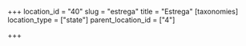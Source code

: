 +++
location_id = "40"
slug = "estrega"
title = "Estrega"
[taxonomies]
location_type = ["state"]
parent_location_id = ["4"]

+++


